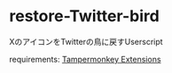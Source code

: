 # restore-Twitter-bird
XのアイコンをTwitterの鳥に戻すUserscript

requirements: [Tampermonkey Extensions](https://www.tampermonkey.net/index.php?browser=chrome&locale=ja)
